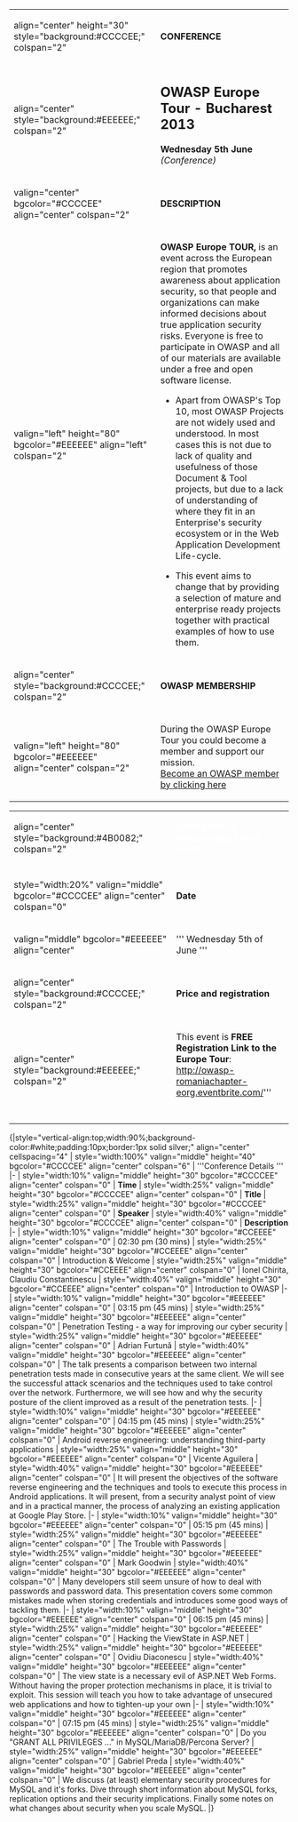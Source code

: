 <noinclude></noinclude>

<table>
<tbody>
<tr class="odd">
<td><p>align="center" height="30" style="background:#CCCCEE;" colspan="2"</p></td>
<td><p><strong>CONFERENCE</strong></p></td>
</tr>
<tr class="even">
<td><p>align="center" style="background:#EEEEEE;" colspan="2"</p></td>
<td><h2 id="owasp_europe_tour___bucharest_2013"><strong>OWASP Europe Tour - Bucharest 2013</strong></h2>
<p><strong>Wednesday 5th June</strong> <em>(Conference)</em><br />
</p></td>
</tr>
<tr class="odd">
<td><p>valign="center" bgcolor="#CCCCEE" align="center" colspan="2"</p></td>
<td><p><strong>DESCRIPTION</strong></p></td>
</tr>
<tr class="even">
<td><p>valign="left" height="80" bgcolor="#EEEEEE" align="left" colspan="2"</p></td>
<td><p><strong>OWASP Europe TOUR,</strong> is an event across the European region that promotes awareness about application security, so that people and organizations can make informed decisions about true application security risks. Everyone is free to participate in OWASP and all of our materials are available under a free and open software license.</p>
<ul>
<li>Apart from OWASP's Top 10, most OWASP Projects are not widely used and understood. In most cases this is not due to lack of quality and usefulness of those Document &amp; Tool projects, but due to a lack of understanding of where they fit in an Enterprise's security ecosystem or in the Web Application Development Life-cycle.</li>
</ul>
<ul>
<li>This event aims to change that by providing a selection of mature and enterprise ready projects together with practical examples of how to use them.</li>
</ul></td>
</tr>
<tr class="odd">
<td><p>align="center" style="background:#CCCCEE;" colspan="2"</p></td>
<td><p><strong>OWASP MEMBERSHIP</strong></p></td>
</tr>
<tr class="even">
<td><p>valign="left" height="80" bgcolor="#EEEEEE" align="center" colspan="2"</p></td>
<td><p>During the OWASP Europe Tour you could become a member and support our mission.<br />
<a href="https://www.cvent.com/Events/ContactPortal/Login.aspx?cwstub=15bbcfd1-f49b-4636-ba4e-c9ce70a265e5">Become an OWASP member by clicking here</a><br />
</p></td>
</tr>
</tbody>
</table>



<table>
<tbody>
<tr class="odd">
<td><p>align="center" style="background:#4B0082;" colspan="2"</p></td>
<td><p><span style="color:#ffffff"> <strong>CONFERENCE (Wednesday 5th of June)</strong> </span></p></td>
</tr>
<tr class="even">
<td></td>
<td></td>
</tr>
<tr class="odd">
<td><p>style="width:20%" valign="middle" bgcolor="#CCCCEE" align="center" colspan="0"</p></td>
<td><p><strong>Date</strong></p></td>
</tr>
<tr class="even">
<td><p>valign="middle" bgcolor="#EEEEEE" align="center"</p></td>
<td><p>''' Wednesday 5th of June '''</p></td>
</tr>
<tr class="odd">
<td><p>align="center" style="background:#CCCCEE;" colspan="2"</p></td>
<td><p><strong>Price and registration</strong></p></td>
</tr>
<tr class="even">
<td><p>align="center" style="background:#EEEEEE;" colspan="2"</p></td>
<td><p>This event is <strong>FREE</strong><br />
<strong>Registration Link to the Europe Tour</strong>:<br />
<a href="http://owasp-romaniachapter-eorg.eventbrite.com/">http://owasp-romaniachapter-eorg.eventbrite.com/</a>'''<br />
<br />
</p></td>
</tr>
<tr class="odd">
<td></td>
<td></td>
</tr>
</tbody>
</table>


{|style="vertical-align:top;width:90%;background-color:\#white;padding:10px;border:1px
solid silver;" align="center" cellspacing="4" | style="width:100%"
valign="middle" height="40" bgcolor="\#CCCCEE" align="center"
colspan="6" | '''Conference Details ''' |- | style="width:10%"
valign="middle" height="30" bgcolor="\#CCCCEE" align="center"
colspan="0" | **Time** | style="width:25%" valign="middle" height="30"
bgcolor="\#CCCCEE" align="center" colspan="0" | **Title** |
style="width:25%" valign="middle" height="30" bgcolor="\#CCCCEE"
align="center" colspan="0" | **Speaker** | style="width:40%"
valign="middle" height="30" bgcolor="\#CCCCEE" align="center"
colspan="0" | **Description** |- | style="width:10%" valign="middle"
height="30" bgcolor="\#CCEEEE" align="center" colspan="0" | 02:30 pm
(30 mins) | style="width:25%" valign="middle" height="30"
bgcolor="\#CCEEEE" align="center" colspan="0" | Introduction & Welcome |
style="width:25%" valign="middle" height="30" bgcolor="\#CCEEEE"
align="center" colspan="0" | Ionel Chirita, Claudiu Constantinescu |
style="width:40%" valign="middle" height="30" bgcolor="\#CCEEEE"
align="center" colspan="0" | Introduction to OWASP |- |
style="width:10%" valign="middle" height="30" bgcolor="\#EEEEEE"
align="center" colspan="0" | 03:15 pm
(45 mins) | style="width:25%" valign="middle" height="30"
bgcolor="\#EEEEEE" align="center" colspan="0" | Penetration Testing - a
way for improving our cyber security | style="width:25%" valign="middle"
height="30" bgcolor="\#EEEEEE" align="center" colspan="0" | Adrian
Furtună | style="width:40%" valign="middle" height="30"
bgcolor="\#EEEEEE" align="center" colspan="0" | The talk presents a
comparison between two internal penetration tests made in consecutive
years at the same client. We will see the successful attack scenarios
and the techniques used to take control over the network. Furthermore,
we will see how and why the security posture of the client improved as a
result of the penetration tests. |- | style="width:10%" valign="middle"
height="30" bgcolor="\#EEEEEE" align="center" colspan="0" | 04:15 pm
(45 mins) | style="width:25%" valign="middle" height="30"
bgcolor="\#EEEEEE" align="center" colspan="0" | Android reverse
engineering: understanding third-party applications | style="width:25%"
valign="middle" height="30" bgcolor="\#EEEEEE" align="center"
colspan="0" | Vicente Aguilera | style="width:40%" valign="middle"
height="30" bgcolor="\#EEEEEE" align="center" colspan="0" | It will
present the objectives of the software reverse engineering and the
techniques and tools to execute this process in Android applications. It
will present, from a security analyst point of view and in a practical
manner, the process of analyzing an existing application at Google Play
Store. |- | style="width:10%" valign="middle" height="30"
bgcolor="\#EEEEEE" align="center" colspan="0" | 05:15 pm
(45 mins) | style="width:25%" valign="middle" height="30"
bgcolor="\#EEEEEE" align="center" colspan="0" | The Trouble with
Passwords | style="width:25%" valign="middle" height="30"
bgcolor="\#EEEEEE" align="center" colspan="0" | Mark Goodwin |
style="width:40%" valign="middle" height="30" bgcolor="\#EEEEEE"
align="center" colspan="0" | Many developers still seem unsure of how to
deal with passwords and password data. This presentation covers some
common mistakes made when storing credentials and introduces some good
ways of tackling them. |- | style="width:10%" valign="middle"
height="30" bgcolor="\#EEEEEE" align="center" colspan="0" | 06:15 pm
(45 mins) | style="width:25%" valign="middle" height="30"
bgcolor="\#EEEEEE" align="center" colspan="0" | Hacking the ViewState in
ASP.NET | style="width:25%" valign="middle" height="30"
bgcolor="\#EEEEEE" align="center" colspan="0" | Ovidiu Diaconescu |
style="width:40%" valign="middle" height="30" bgcolor="\#EEEEEE"
align="center" colspan="0" | The view state is a necessary evil of
ASP.NET Web Forms. Without having the proper protection mechanisms in
place, it is trivial to exploit. This session will teach you how to take
advantage of unsecured web applications and how to tighten-up your own
|- | style="width:10%" valign="middle" height="30" bgcolor="\#EEEEEE"
align="center" colspan="0" | 07:15 pm
(45 mins) | style="width:25%" valign="middle" height="30"
bgcolor="\#EEEEEE" align="center" colspan="0" | Do you "GRANT ALL
PRIVILEGES ..." in MySQL/MariaDB/Percona Server? | style="width:25%"
valign="middle" height="30" bgcolor="\#EEEEEE" align="center"
colspan="0" | Gabriel Preda | style="width:40%" valign="middle"
height="30" bgcolor="\#EEEEEE" align="center" colspan="0" | We discuss
(at least) elementary security procedures for MySQL and it's forks. Dive
through short information about MySQL forks, replication options and
their security implications. Finally some notes on what changes about
security when you scale MySQL. |}